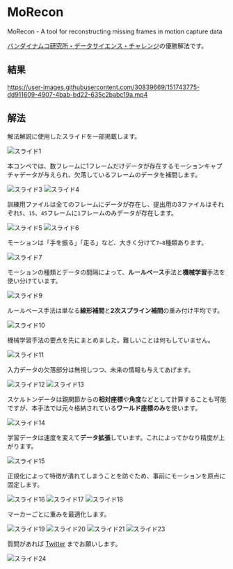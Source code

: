 # MoRecon

MoRecon - A tool for reconstructing missing frames in motion capture data

[バンダイナムコ研究所・データサイエンス・チャレンジ](https://athletix.run/challenges/MQe8jPDRp)の優勝解法です。


## 結果

https://user-images.githubusercontent.com/30839669/151743775-dd911609-4907-4bab-bd22-635c2babc19a.mp4

## 解法

解法解説に使用したスライドを一部掲載します。

![スライド1](https://user-images.githubusercontent.com/30839669/156153557-30d04ac6-e9fd-4dd5-be87-fdf99202eeab.PNG)

本コンペでは、数フレームに1フレームだけデータが存在するモーションキャプチャデータが与えられ、欠落しているフレームのデータを補間します。

![スライド3](https://user-images.githubusercontent.com/30839669/156153679-ace80706-ba75-49fd-a5d2-3829e64f5ee6.PNG)
![スライド4](https://user-images.githubusercontent.com/30839669/156153720-1332fbbf-5673-4f7d-ba0c-fe76aa5181f0.PNG)

訓練用ファイルは全てのフレームにデータが存在し、提出用の3ファイルはそれぞれ`5`、`15`、`45`フレームに`1`フレームのみデータが存在します。

![スライド5](https://user-images.githubusercontent.com/30839669/156153755-d07f4a78-812f-4457-94d0-a9d54e2a7321.PNG)
![スライド6](https://user-images.githubusercontent.com/30839669/156160641-d1cba0b4-5869-4915-af44-5c12df507566.PNG)

モーションは「手を振る」「走る」など、大きく分けて`7~8`種類あります。

![スライド7](https://user-images.githubusercontent.com/30839669/156153781-6a108e07-8b20-4a76-8ae3-3c21eccda3d2.PNG)

モーションの種類とデータの間隔によって、**ルールベース**手法と**機械学習**手法を使い分けています。

![スライド9](https://user-images.githubusercontent.com/30839669/156166574-8928a50b-1108-42bc-be2f-28b5cbbd32cf.PNG)

ルールベース手法は単なる**線形補間**と**2次スプライン補間**の重み付け平均です。

![スライド10](https://user-images.githubusercontent.com/30839669/156166576-779eb066-f1ea-4afa-9c80-9bcc5773accc.PNG)

機械学習手法の要点を先にまとめました。難しいことは何もしていません。

![スライド11](https://user-images.githubusercontent.com/30839669/156166579-1b3f2cc8-6922-4b3a-96a6-bee98a989f15.PNG)

入力データの欠落部分は無視しつつ、未来の情報も与えてあげます。

![スライド12](https://user-images.githubusercontent.com/30839669/156166530-ae1ab2a5-c096-4e90-8924-0b02112d0af5.PNG)
![スライド13](https://user-images.githubusercontent.com/30839669/156166534-3d26907d-abbc-4618-b23b-bccaeb9f4c60.PNG)

スケルトンデータは親関節からの**相対座標**や**角度**などとして計算することも可能ですが、本手法では元々格納されている**ワールド座標のみ**を使います。

![スライド14](https://user-images.githubusercontent.com/30839669/156166536-3179058a-d060-459f-a2b9-06ed356b1b89.PNG)

学習データは速度を変えて**データ拡張**しています。これによってかなり精度が上がります。

![スライド15](https://user-images.githubusercontent.com/30839669/156166537-57667f0a-1682-4ca1-9208-52c6798c03bc.PNG)

正規化によって特徴が潰れてしまうことを防ぐため、事前にモーションを原点に固定します。

![スライド16](https://user-images.githubusercontent.com/30839669/156166542-4b432f1b-844a-4f4c-aa5b-d7a85e685248.PNG)
![スライド17](https://user-images.githubusercontent.com/30839669/156166547-4fbb7a2d-5beb-4511-9ec3-7e0a00f45843.PNG)
![スライド18](https://user-images.githubusercontent.com/30839669/156166550-1a91d5ae-9bcd-4813-990d-372c9bdc4337.PNG)

マーカーごとに重みを最適化します。

![スライド19](https://user-images.githubusercontent.com/30839669/156166554-17dd992a-22c7-43b8-8201-03570b3948ca.PNG)
![スライド20](https://user-images.githubusercontent.com/30839669/156166557-83f4de74-fd91-4f56-97fa-553f439869f6.PNG)
![スライド21](https://user-images.githubusercontent.com/30839669/156166558-a88112c4-165d-4f79-80e6-15420dfe4473.PNG)
![スライド23](https://user-images.githubusercontent.com/30839669/156166563-0bf75951-271a-4eff-8915-134e36414d3c.PNG)

質問があれば [Twitter](https://twitter.com/yknishidate) までお願いします。

![スライド24](https://user-images.githubusercontent.com/30839669/156166571-1dd4031e-ae70-4284-b55d-bfafc31909e4.PNG)
